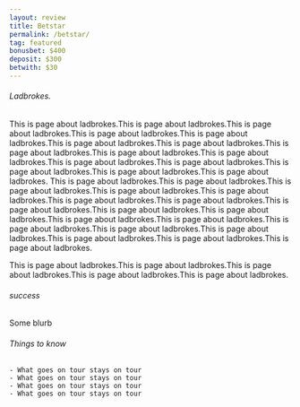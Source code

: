 ```yaml
---
layout: review
title: Betstar
permalink: /betstar/
tag: featured
bonusbet: $400
deposit: $300
betwith: $30
---
```

###### Ladbrokes.

This is page about ladbrokes.This is page about ladbrokes.This is page about ladbrokes.This is page about ladbrokes.This is page about ladbrokes.This is page about ladbrokes.This is page about ladbrokes.This is page about ladbrokes.This is page about ladbrokes.This is page about ladbrokes.This is page about ladbrokes.This is page about ladbrokes.This is page about ladbrokes.This is page about ladbrokes.This is page about ladbrokes.
This is page about ladbrokes.This is page about ladbrokes.This is page about ladbrokes.This is page about ladbrokes.This is page about ladbrokes.This is page about ladbrokes.This is page about ladbrokes.This is page about ladbrokes.This is page about ladbrokes.This is page about ladbrokes.This is page about ladbrokes.This is page about ladbrokes.This is page about ladbrokes.This is page about ladbrokes.This is page about ladbrokes.This is page about ladbrokes.This is page about ladbrokes.This is page about ladbrokes.

This is page about ladbrokes.This is page about ladbrokes.This is page about ladbrokes.This is page about ladbrokes.This is page about ladbrokes.

###### success

Some blurb

###### Things to know

    - What goes on tour stays on tour
    - What goes on tour stays on tour
    - What goes on tour stays on tour
    - What goes on tour stays on tour